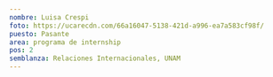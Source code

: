 ```yaml
---
nombre: Luisa Crespi
foto: https://ucarecdn.com/66a16047-5138-421d-a996-ea7a583cf98f/
puesto: Pasante
area: programa de internship
pos: 2
semblanza: Relaciones Internacionales, UNAM
---
```

